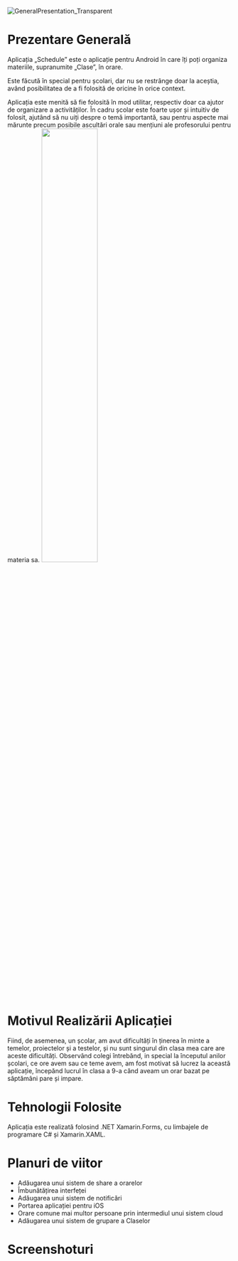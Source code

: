 ![GeneralPresentation_Transparent](https://user-images.githubusercontent.com/81814019/169705676-178ba376-a646-49ab-93b0-d926059b72e0.png)

# Prezentare Generală
Aplicația „Schedule” este o aplicație pentru Android în care îți poți organiza materiile, supranumite „Clase”, în orare.

Este făcută în special pentru școlari, dar nu se restrânge doar la aceștia, având posibilitatea de a fi folosită de oricine în orice context.

Aplicația este menită să fie folosită în mod utilitar, respectiv doar ca ajutor de organizare a activităților. În cadru școlar este foarte ușor și intuitiv de folosit, ajutând să nu uiți despre o temă importantă, sau pentru aspecte mai mărunte precum posibile ascultări orale sau mențiuni ale profesorului pentru materia sa.
<img src="https://user-images.githubusercontent.com/81814019/169705406-52d45117-96d5-4f5a-a63a-b1225dcca591.png" width=50% height=50%>


# Motivul Realizării Aplicației
Fiind, de asemenea, un școlar, am avut dificultăți în ținerea în minte a temelor, proiectelor și a testelor, și nu sunt singurul din clasa mea care are aceste dificultăți. Observând colegi întrebănd, in special la începutul anilor școlari, ce ore avem sau ce teme avem, am fost motivat să lucrez la această aplicație, începănd lucrul în clasa a 9-a cănd aveam un orar bazat pe săptămâni pare și impare.
  
# Tehnologii Folosite
Aplicația este realizată folosind .NET Xamarin.Forms, cu limbajele de programare C# și Xamarin.XAML.

# Planuri de viitor
- Adăugarea unui sistem de share a orarelor
- Îmbunătățirea interfeței
- Adăugarea unui sistem de notificări
- Portarea aplicației pentru iOS
- Orare comune mai multor persoane prin intermediul unui sistem cloud
- Adăugarea unui sistem de grupare a Claselor

# Screenshoturi
